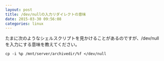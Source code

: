 ```yaml
---
layout: post
title: /dev/nullの入力リダイレクトの意味
date: 2015-03-30 09:56:08
categories: linux
---
```

<!-- {% raw %} -->
<p>たまに次のようなシェルスクリプトを見かけることがあるのですが、/dev/nullを入力にする意味を教えてください。</p>

<pre><code>cp -i %p /mnt/server/archivedir/%f &lt;/dev/null
</code></pre>
<!-- {% endraw %} -->
